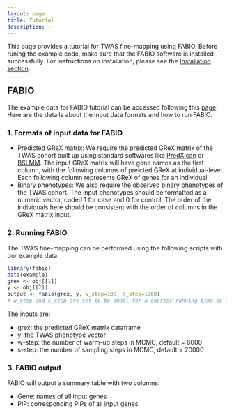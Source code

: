 ```yaml
---
layout: page
title: Tutorial
description: ~
---
```

This page provides a tutorial for TWAS fine-mapping using FABIO. Before runing the example code, make sure that the FABIO software is installed successfully. For instructions on installation, please see the [Installation section](https://superggbond.github.io/fabio/documentation/02_Installation.html).

## FABIO
The example data for FABIO tutorial can be accessed following this [page](https://superggbond.github.io/fabio/documentation/03_Data.html). Here are the details about the input data formats and how to run FABIO. 
### 1. Formats of input data for FABIO
* Predicted GReX matrix: We require the predicted GReX matrix of the TWAS cohort built up using standard softwares like [PredXican](https://github.com/hakyimlab/MetaXcan) or [BSLMM](https://github.com/genetics-statistics/GEMMA). The input GReX matrix will have gene names as the first column, with the following columns of preicted GReX at individual-level. Each following column represents GReX of genes for an individual.
* Binary phenotypes: We also require the observed binary phenotypes of the TWAS cohort. The input phenotypes should be formatted as a numeric vector, coded 1 for case and 0 for control. The order of the individuals here should be consistent with the order of columns in the GReX matrix input.

### 2. Running FABIO
The TWAS fine-mapping can be performed using the following scripts with our example data:
```r
library(fabio)
data(example)
grex <- obj[[1]]
y <- obj[[2]]
output <- fabio(grex, y, w_step=100, s_step=1000)
# w_step and s_step are set to be small for a shorter running time as an example here
```
The inputs are:
- grex: the predicted GReX matrix dataframe
- y: the TWAS phenotype vector
- w-step: the number of warm-up steps in MCMC, default = 6000
- s-step: the number of sampling steps in MCMC, default = 20000

### 3. FABIO output
FABIO will output a summary table with two columns: 
- Gene: names of all input genes
- PIP: corresponding PIPs of all input genes

